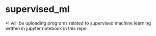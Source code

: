 # supervised_ml
*I will be uploading programs related to supervised machine learning written in jupyter notebook in this repo

